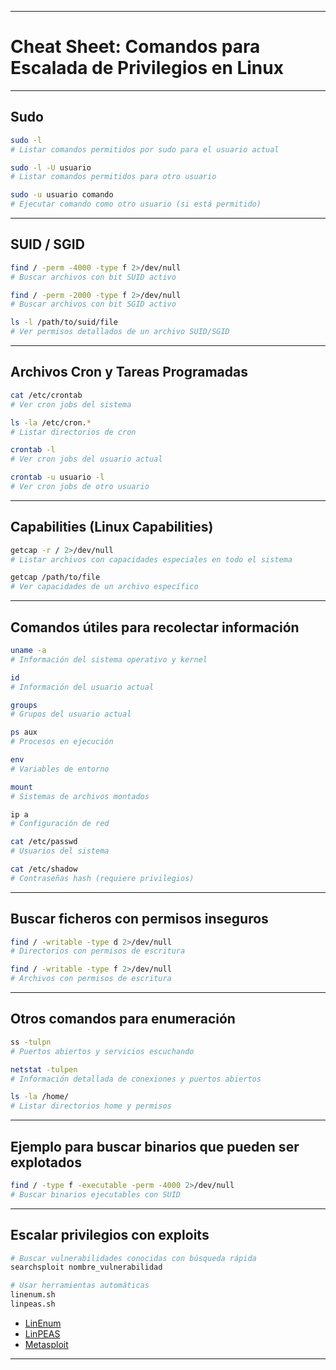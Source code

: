 
---
# Cheat Sheet: Comandos para Escalada de Privilegios en Linux

---

## Sudo

```bash
sudo -l
# Listar comandos permitidos por sudo para el usuario actual

sudo -l -U usuario
# Listar comandos permitidos para otro usuario

sudo -u usuario comando
# Ejecutar comando como otro usuario (si está permitido)
````

---

## SUID / SGID

```bash
find / -perm -4000 -type f 2>/dev/null
# Buscar archivos con bit SUID activo

find / -perm -2000 -type f 2>/dev/null
# Buscar archivos con bit SGID activo

ls -l /path/to/suid/file
# Ver permisos detallados de un archivo SUID/SGID
```

---

## Archivos Cron y Tareas Programadas

```bash
cat /etc/crontab
# Ver cron jobs del sistema

ls -la /etc/cron.*
# Listar directorios de cron

crontab -l
# Ver cron jobs del usuario actual

crontab -u usuario -l
# Ver cron jobs de otro usuario
```

---

## Capabilities (Linux Capabilities)

```bash
getcap -r / 2>/dev/null
# Listar archivos con capacidades especiales en todo el sistema

getcap /path/to/file
# Ver capacidades de un archivo específico
```

---

## Comandos útiles para recolectar información

```bash
uname -a
# Información del sistema operativo y kernel

id
# Información del usuario actual

groups
# Grupos del usuario actual

ps aux
# Procesos en ejecución

env
# Variables de entorno

mount
# Sistemas de archivos montados

ip a
# Configuración de red

cat /etc/passwd
# Usuarios del sistema

cat /etc/shadow
# Contraseñas hash (requiere privilegios)
```

---

## Buscar ficheros con permisos inseguros

```bash
find / -writable -type d 2>/dev/null
# Directorios con permisos de escritura

find / -writable -type f 2>/dev/null
# Archivos con permisos de escritura
```

---

## Otros comandos para enumeración

```bash
ss -tulpn
# Puertos abiertos y servicios escuchando

netstat -tulpen
# Información detallada de conexiones y puertos abiertos

ls -la /home/
# Listar directorios home y permisos
```

---

## Ejemplo para buscar binarios que pueden ser explotados

```bash
find / -type f -executable -perm -4000 2>/dev/null
# Buscar binarios ejecutables con SUID
```

---

## Escalar privilegios con exploits

```bash
# Buscar vulnerabilidades conocidas con búsqueda rápida
searchsploit nombre_vulnerabilidad

# Usar herramientas automáticas
linenum.sh
linpeas.sh
```

- [LinEnum](LinEnum.md)
- [LinPEAS](LinPEAS.md)
- [Metasploit](../../../../Herramientas/Metasploit.md.md)

---
